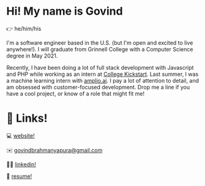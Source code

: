 # Hi! My name is Govind

👉 he/him/his

I'm a software engineer based in the U.S. (but I'm open and excited to live anywhere!). I will graduate from Grinnell College with a Computer Science degree in May 2021.

Recently, I have been doing a lot of full stack development with Javascript and PHP while working as an intern at [College Kickstart](https://www.collegekickstart.com/). Last summer, I was a machine learning intern with [amplio.ai](http://amplio.ai/). I pay a lot of attention to detail, and am obsessed with customer-focused development. Drop me a line if you have a cool project, or know of a role that might fit me!

# 🔗 Links!

💻 [website!](http://govindsb.me)

✉️ [govindbrahmanyapura@gmail.com](mailto:govindbrahmanyapura@gmail.com)

🙋🏾 [linkedin!](http://linkedin.com/in/govindbrahmanyapura/)

📜 [resume!](https://www.govindsb.me/assets/govind-b-resume.pdf)
